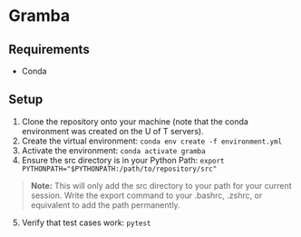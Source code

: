 # Gramba

## Requirements 
- Conda

## Setup
1) Clone the repository onto your machine (note that the conda environment was created on the U of T servers).
2) Create the virtual environment: ```conda env create -f environment.yml```
3) Activate the environment: ```conda activate gramba```
4) Ensure the src directory is in your Python Path: ```export PYTHONPATH="$PYTHONPATH:/path/to/repository/src"```
> **Note:** This will only add the src directory to your path for your current session.  Write the export command to your .bashrc, .zshrc, or equivalent to add the path permanently.
5) Verify that test cases work: ```pytest```
